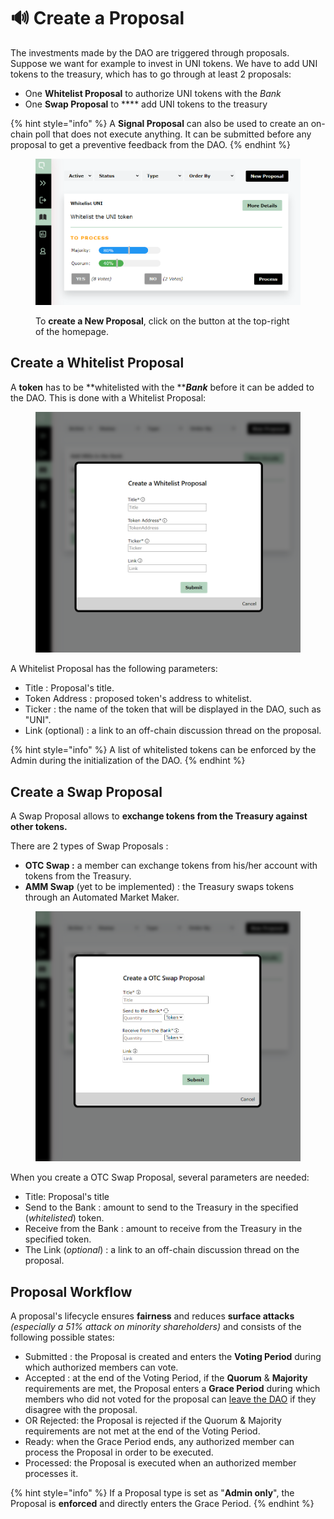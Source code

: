 # 🔊 Create a Proposal

The investments made by the DAO are triggered through proposals. Suppose we want for example to invest in UNI tokens. We have to add UNI tokens to the treasury, which has to go through at least 2 proposals:

* One **Whitelist Proposal** to authorize UNI tokens with the _Bank_
* One **Swap Proposal** to **** add UNI tokens to the treasury

{% hint style="info" %}
A **Signal Proposal** can also be used to create an on-chain poll that does not execute anything. It can be submitted before any proposal to get a preventive feedback from the DAO.
{% endhint %}

<figure><img src="../.gitbook/assets/WHITELIST PROCESS modified.png" alt=""><figcaption><p>To <strong>create a New Proposal</strong>, click on the button at the top-right of the homepage.</p></figcaption></figure>

## Create a Whitelist Proposal

A **token** has to be **whitelisted with the **_**Bank**_ before it can be added to the DAO. This is done with a Whitelist Proposal:

<figure><img src="../.gitbook/assets/Whitelist.png" alt=""><figcaption></figcaption></figure>

A Whitelist Proposal has the following parameters:

* Title : Proposal's title.
* Token Address : proposed token's address to whitelist.
* Ticker : the name of the token that will be displayed in the DAO, such as "UNI".
* Link (optional) :  a link to an off-chain discussion thread on the proposal.

{% hint style="info" %}
A list of whitelisted tokens can be enforced by the Admin during the initialization of the DAO.
{% endhint %}

## Create a Swap Proposal

A Swap Proposal allows to **exchange tokens from the Treasury against other tokens.**

There are 2 types of Swap Proposals :&#x20;

* **OTC Swap :** a member can exchange tokens from his/her account with tokens from the Treasury.
* **AMM Swap** (yet to be implemented) : the Treasury swaps tokens through an Automated Market Maker.

<figure><img src="../.gitbook/assets/OTC Swap modified.png" alt=""><figcaption></figcaption></figure>

When you create a OTC Swap Proposal, several parameters are needed:

* Title: Proposal's title
* Send to the Bank : amount to send to the Treasury in the specified (_whitelisted_) token.
* Receive from the Bank : amount to receive from the Treasury in the specified token.
* The Link (_optional_) : a link to an off-chain discussion thread on the proposal.

## Proposal Workflow

A proposal's lifecycle ensures **fairness** and reduces **surface attacks** _(especially a 51% attack on minority shareholders)_ and consists of the following possible states:

* Submitted : the Proposal is created and enters the **Voting Period** during which authorized members can vote.
* Accepted : at the end of the Voting Period, if the **Quorum** & **Majority** requirements are met, the Proposal enters a **Grace Period** during which members who did not voted for the proposal can [leave the DAO](redeem-your-shares.md) if they disagree with the proposal.
* OR Rejected: the Proposal is rejected if the Quorum & Majority requirements are not met at the end of the Voting Period.
* Ready: when the Grace Period ends, any authorized member can process the Proposal in order to be executed.
* Processed: the Proposal is executed when an authorized member processes it.

{% hint style="info" %}
If a Proposal type is set as "**Admin only**", the Proposal is **enforced** and directly enters the Grace Period.
{% endhint %}
